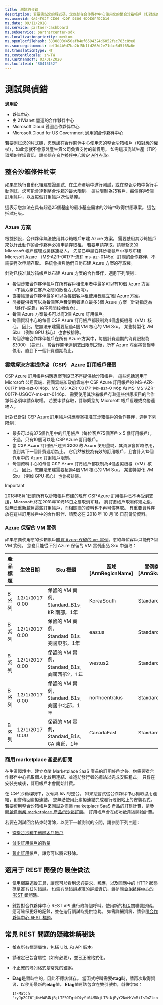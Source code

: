 ```yaml
---
title: 測試與偵錯
description: 若要測試您的程式碼，您應該在合作夥伴中心使用您的整合沙箱帳戶（和對應的權杖），如此您就不會意外產生貴公司負責支付的新費用。
ms.assetid: 0A84F92F-CE66-42DF-B686-4D9E6FFECB16
ms.date: 09/11/2018
ms.service: partner-dashboard
ms.subservice: partnercenter-sdk
ms.localizationpriority: medium
ms.openlocfilehash: 6830803d450afb4ef6594324d6052fac783c89e8
ms.sourcegitcommit: def3d4b9d7ba2bf5b1fd268d2e71dae5d5f65a6e
ms.translationtype: MT
ms.contentlocale: zh-TW
ms.lasthandoff: 03/31/2020
ms.locfileid: "80415152"
---
```

# <a name="test-and-debug"></a>測試與偵錯


**適用於**

- 夥伴中心
- 由 21Vianet 營運的合作夥伴中心
- Microsoft Cloud 德國合作夥伴中心
- Microsoft Cloud for US Government 適用的合作夥伴中心

若要測試您的程式碼，您應該在合作夥伴中心使用您的整合沙箱帳戶（和對應的權杖），如此您就不會意外產生貴公司負責支付的新費用。 如需這項測試生產（TiP）環境的詳細資訊，請參閱[在合作夥伴中心設定 API 存取](set-up-api-access-in-partner-center.md)。

## <a name="span-idintegration_sandbox_constraintsspan-idintegration_sandbox_constraintsspan-idintegration_sandbox_constraintsintegration-sandbox-constraints"></a><span id="Integration_sandbox_constraints"/><span id="integration_sandbox_constraints"/><span id="INTEGRATION_SANDBOX_CONSTRAINTS"/>整合沙箱條件約束

如果您執行自動化組建驗證測試、在生產環境中進行測試，或在整合沙箱中執行手動測試，您可能會達到整合沙箱的最大限制。 這些限制為75客戶、每個客戶5個訂用帳戶，以及每個訂用帳戶25個基座。 

這表示您無法在具有超過25個基座的最小基座需求的沙箱中取得供應專案。 這包括試用版。 

### <a name="azure-plan"></a>Azure 方案
根據預設，合作夥伴無法使用其沙箱帳戶布建 Azure 方案。 需要使用其沙箱帳戶來執行此動作的合作夥伴必須申請存取權。 若要申請存取，請聯繫您的 Microsoft 帳戶經理或業務連絡人。 先前已申請在其沙箱帳戶中存取布建 Microsoft Azure （MS-AZR-0017P-流程 ms-azr-0145p）訂閱的合作夥伴，不需要再次申請存取。 系統會授與他們自動布建 Azure 方案的存取權。

針對已核准其沙箱帳戶以布建 Azure 方案的合作夥伴，適用下列限制：

- 每個沙箱合作夥伴帳戶在所有客戶租使用者中最多可以有10個 Azure 方案（不論方案在客戶之間的散發方式為何）。
- 直接帳單合作夥伴最多可以為每個客戶租使用者建立1個 Azure 方案。
- 間接提供者可以為每個客戶租使用者建立最多3個 Azure 方案（針對指定為「夥伴-記錄」的不同間接轉售商）。
- 每個 Azure 方案最多可以有3個 Azure 訂用帳戶。
- 每個資料中心的每個 CSP Azure 訂用帳戶都限制為4個虛擬機器（VM）核心。 因此，您無法布建需要超過4個 VM 核心的 VM Sku。 某些特製化 VM Sku （例如 GPU 核心）也會被排除。
- 每個沙箱合作夥伴帳戶在所有 Azure 方案中，每個計費週期的消費限制為 $2000 （美元）。 當合作夥伴達到支出限制之後，所有 Azure 方案將會暫時停用，直到下一個計費週期為止。

### <a name="cloud-solution-provider-csp-azure-subscription-offers"></a>雲端解決方案提供者（CSP） Azure 訂用帳戶優惠 
CSP Azure 訂用帳戶供應專案預設已不再提供給沙箱帳戶。 這些包括適用于 Microsoft 公用雲端、德國雲端和政府雲端中 CSP Azure 訂用帳戶的 MS-AZR-0017P-Ms-azr-0146p、MS-MS-AZR-0017P-Ms-azr-0146p 和 MS-MS-AZR-0017P-USGOV-ms-azr-0146p。 需要使用其沙箱帳戶存取這些供應項目的合作夥伴必須申請存取權。 若要申請存取，請聯繫您的 Microsoft 帳戶經理或商務連絡人。 

針對已針對 CSP Azure 訂用帳戶供應專案核准其沙箱帳戶的合作夥伴，適用下列限制：  

 - 最多可以有375個作用中的訂用帳戶（每位客戶75個客戶 x 5 個訂用帳戶）。 不過，只有10個可以是 CSP Azure 訂用帳戶。  
 - 當 CSP Azure 訂用帳戶達到 $200 的 Azure 使用量時，其資源會暫時停用，直到其下一個計費週期為止。 它仍然被視為有效的訂用帳戶，且會計入10個作用中的 Azure 訂用帳戶限制。  
 - 每個資料中心的每個 CSP Azure 訂用帳戶都限制為4個虛擬機器（VM）核心。 因此，您無法布建需要超過4個 VM 核心的 VM Sku。 某些特製化 VM Sku （例如 GPU 核心）也會被排除。  

> [!Important]  
> 2018年8月1日前所有以沙箱帳戶布建的現有 CSP Azure 訂用帳戶已不再受到支援，Microsoft 將在2018年10月16日之間取消布建。 將訂用帳戶取消佈建之後，就無法重新啟用這些訂用帳戶，而相關聯的資料也不再可供存取。 有重要資料存放在這些訂用帳戶中的合作夥伴，請務必在 2018 年 10 月 16 日前備份資料。

### <a name="azure-reserved-vm-instance"></a>Azure 保留的 VM 實例  

如果您要使用您的沙箱帳戶[購買 Azure 保留的 vm 實例](purchase-azure-reservations.md)，您的每位客戶只能有2個 VM 實例。 您也只能從下列 Azure 保留的 VM 實例產品 Sku 中選取： 

| 產品標題  | 生效日期  | Sku 標題                                               | 區域 [ArmRegionName] | 實例索引鍵 [ArmSkuName] | 持續期間 | 耗用量計量識別碼       |
|----------------|-----------------|---------------------------------------------------------|------------------------|--------------|----------|----------------------------|
| B 系列       | 12/1/2017 0:00  | 保留的 VM 實例，Standard_B1s，KR 南部，1年    | KoreaSouth             | Standard_B1s | 1Year    | 3f913071-0dd7-4258-8ec4-6fad05bd976d |
| B 系列       | 12/1/2017 0:00  | 保留的 VM 實例，Standard_B1s，美國東部，1年     | eastus                 | Standard_B1s | 1Year    | f4d7a5a5-1b67-45ea-b1a0-282fbdd34b05 |
| B 系列       | 12/1/2017 0:00  | 保留的 VM 實例，Standard_B1s，美國西部2，1年   | westus2                | Standard_B1s | 1Year    | 222e39f5-e99f-4fa3-a323-f46402977888 |
| B 系列       | 12/1/2017 0:00  | 保留的 VM 實例，Standard_B1s，美國中北部，1年    | northcentralus | Standard_B1s | 1Year    | 4e1716fc-4842-43f1-aa96-7c1b1b1395a7 |
| B 系列       | 12/1/2017 0:00  | 保留的 VM 實例，Standard_B1s，CA 東部，1年     | CanadaEast             | Standard_B1s | 1Year    | ab8a5993-5db7-47c8-b3b1-2e1365b353fb |
     
### <a name="subscriptions-for-commercial-marketplace-products"></a>商用 marketplace 產品的訂閱

在生產環境中，[建立商業 Marketplace SaaS 產品的訂](create-subscription-azure-marketplace-products.md)用帳戶之後，您需要從合作夥伴中心抓取個人化啟用連結，並造訪發行者的網站以完成安裝程式。 只有在安裝完成後，訂用帳戶才會開始計費。

在 CSP 沙箱環境中，沒有與 Isv 的整合。 如果您嘗試從合作夥伴中心抓取啟用連結，則會傳回虛擬連結。 您無法使用此虛擬連結完成發行者網站上的安裝程式。 若要使用整合沙箱帳戶來測試對商業 marketplace SaaS 產品的訂閱計費，請參閱[啟用商業 marketplace 產品的沙箱訂閱](activate-sandbox-subscription-azure-marketplace-products.md)。 訂用帳戶會在成功啟用後開始計費。


若要在測試回合結束時清除，以便下一輪測試的空間，請參閱下列主題：

- [從整合沙箱中刪除客戶帳戶](delete-a-customer-account-from-the-integration-sandbox.md)

- [減少訂用帳戶的數量](change-the-quantity-of-a-subscription.md)

- [暫止訂用](suspend-a-subscription.md)帳戶，讓您可以將它移除。

## <a name="span-idbest_practices_for_rest_developmentspan-idbest_practices_for_rest_developmentspan-idbest_practices_for_rest_developmentbest-practices-for-rest-development"></a>適用于 REST 開發的 <span id="Best_practices_for_REST_development"/><span id="best_practices_for_rest_development"/><span id="BEST_PRACTICES_FOR_REST_DEVELOPMENT"/>最佳做法


- 使用網路追蹤工具，讓您可以看到您的要求、回應，以及回應中的 HTTP 狀態碼是否有任何錯誤。 如需有關錯誤處理的詳細資訊，請參閱[合作夥伴中心的 REST 錯誤碼](error-codes.md)。

- 針對對合作夥伴中心 REST API 進行的每個呼叫，使用新的相互關聯識別碼。 這可確保更好的記錄，並在進行調試時提供協助。 如需詳細資訊，請參閱[合作夥伴中心 REST 標頭](headers.md)。

## <a name="span-idtroubleshooting_tips_for_common_rest_problemsspan-idtroubleshooting_tips_for_common_rest_problemsspan-idtroubleshooting_tips_for_common_rest_problemstroubleshooting-tips-for-common-rest-problems"></a><span id="Troubleshooting_tips_for_common_REST_problems"/><span id="troubleshooting_tips_for_common_rest_problems"/><span id="TROUBLESHOOTING_TIPS_FOR_COMMON_REST_PROBLEMS"/>常見 REST 問題的疑難排解秘訣


- 檢查所有標頭屬性，包括 URL 和 API 版本。

- 請確定已包含屬性（如有必要），並已正確格式化。

- 不正確的陣列格式是常見的錯誤。

- **Etag**是暫時性的，因此不應該儲存。 當函式呼叫需要**etag**時，請再次取得資源，以使用最新的**etag**值。 **Etag**值應該包含在雙引號中，就像字串：

    ```
    If-Match : "eyJpZCI6IjUwMWE4NjBjLTE2OTgtNDQyYi04MDhjLTRiNjEyY2NmMzVmMiIsInZlcnNpb24iOjF9"
    ```

 

 




